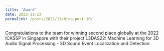 ```yaml
---
title: 'Award'
date: 2022-11-23
permalink: /posts/2022/11/blog-post-10/
---
```


 Congratulations to the team for winning second place globally at the 2022 ICASSP in Singapore with their project L3DAS22: Machine Learning for 3D Audio Signal Processing - 3D Sound Event Localization and Detection. 
